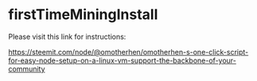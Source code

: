 # firstTimeMiningInstall

Please visit this link for instructions:

https://steemit.com/node/@omotherhen/omotherhen-s-one-click-script-for-easy-node-setup-on-a-linux-vm-support-the-backbone-of-your-community
